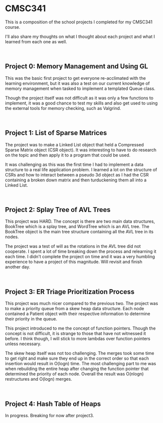 # **CMSC341**
This is a composition of the school projects I completed for my CMSC341 course.

I'll also share my thoughts on what I thought about each project and what I learned from each one as well.

<br>

## **Project 0: Memory Management and Using GL**
This was the basic first project to get everyone re-acclimated with the learning environment, but it was also a test on our current knowledge of memory management when tasked to implement a templated Queue class. 

Though the project itself was not difficult as it was only a few functions to implement, it was a good chance to test my skills and also get used to using the external tools for memory checking, such as Valgrind.

<br>

## **Project 1: List of Sparse Matrices**
The project was to make a Linked List object that held a Compressed Sparse Matrix object (CSR object). It was interesting to have to do research on the topic and then apply it to a program that could be used. 

It was challenging as this was the first time I had to implement a data structure to a real life application problem. I learned a lot on the structure of CSRs and how to interact between a pseudo 3d object as I had the CSR containing a broken down matrix and then turduckening them all into a Linked List. 

<br>

## **Project 2: Splay Tree of AVL Trees**
This project was HARD. The concept is there are two main data structures, BookTree which is a splay tree, and WordTree which is an AVL tree. The BookTree object is the main tree structure containing all the AVL tree in its nodes. 

The project was a test of will as the rotations in the AVL tree did not cooperate. I spent a lot of time breaking down the process and relearning it each time. I didn't complete the project on time and it was a very humbling experience to have a project of this magnitude. Will revisit and finish another day.

<br>

## **Project 3: ER Triage Prioritization Process**
This project was much nicer compared to the previous two. The project was to make a priority queue from a skew heap data structure. Each node contained a Patient object with their respective information to determine their priority in the queue. 

This project introduced to me the concept of function pointers. Though the concept is not difficult, it is strange to those that have not witnessed it before. I think though, I will stick to more lambdas over function pointers unless necessary. 

The skew heap itself was not too challenging. The merges took some time to get right and make sure they end up in the correct order so that each insertion would result in O(logn) time. The most challenging part to me was when rebuilding the entire heap after changing the function pointer that determined the priority of each node. Overall the result was O(nlogn) restructures and O(logn) merges.

<br>

## **Project 4: Hash Table of Heaps**
In progress. Breaking for now after project3.
